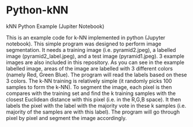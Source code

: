 # Python-kNN
kNN Python Example (Jupiter Notebook)

This is an example code for k-NN implemented in python (Jupyter notebook).
This simple program was designed to perform image segmentation.
It needs a training image (i.e. pyramid2.jpeg), a labelled image (pyramid2_label.jpeg), and a test image (pyramid1.jpeg).
3 example images are also included in this repository.
As you can see in the example labelled image, areas of the image are labelled with 3 different colors (namely Red, Green Blue).
The program will read the labels based on these 3 colors. 
The k-NN training is relatively simple (it randomly picks 100 samples to form the k-NN).
To segment the image, each pixel is then compares with the training set and find the k training samples with the closest  Euclidean distance with this pixel (i.e. in the R,G,B space). It then labels the pixel with the label with the majority vote in these k samples (i.e. majority of the samples are with this label).
The program will go through pixel by pixel and segment the image accordingly.

